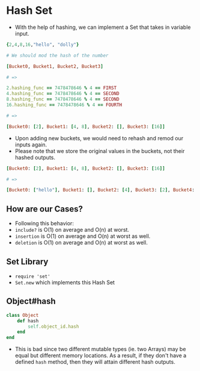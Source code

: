 # Hash Set

* With the help of hashing, we can implement a Set that takes in variable input.

```rb
{2,4,8,16,"hello", "dolly"}

# We should mod the hash of the number

[Bucket0, Bucket1, Bucket2, Bucket3]

# =>

2.hashing_func == 7478478646 % 4 == FIRST
4.hashing_func == 7478478646 % 4 == SECOND
8.hashing_func == 7478478646 % 4 == SECOND
16.hashing_func == 7478478646 % 4 == FOURTH

# => 

[Bucket0: [2], Bucket1: [4, 8], Bucket2: [], Bucket3: [16]]
```

* Upon adding new buckets, we would need to rehash and remod our inputs again.
* Please note that we store the original values in the buckets, not their hashed outputs.

```rb
[Bucket0: [2], Bucket1: [4, 8], Bucket2: [], Bucket3: [16]]

# => 

[Bucket0: ["hello"], Bucket1: [], Bucket2: [4], Bucket3: [2], Bucket4: ["dolly", 8], Bucket5: [], Bucket6: [], Bucket7: [16]]
```

## How are our Cases?

* Following this behavior:
* `include?` is O(1) on average and O(n) at worst.
* `insertion` is O(1) on average and O(n) at worst as well.
* `deletion` is O(1) on average and O(n) at worst as well.

## Set Library

* `require 'set'`
* `Set.new` which implements this Hash Set

## Object#hash

```rb
class Object
    def hash
        self.object_id.hash
    end
end
```

* This is bad since two different mutable types (ie. two Arrays) may be equal but different memory locations. As a result, if they don't have a defined `hash` method, then they will attain different hash outputs.